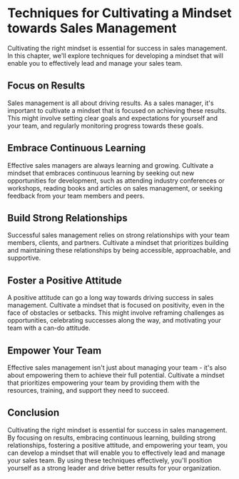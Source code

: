 Techniques for Cultivating a Mindset towards Sales Management
========================================================================================================

Cultivating the right mindset is essential for success in sales management. In this chapter, we'll explore techniques for developing a mindset that will enable you to effectively lead and manage your sales team.

Focus on Results
----------------

Sales management is all about driving results. As a sales manager, it's important to cultivate a mindset that is focused on achieving these results. This might involve setting clear goals and expectations for yourself and your team, and regularly monitoring progress towards these goals.

Embrace Continuous Learning
---------------------------

Effective sales managers are always learning and growing. Cultivate a mindset that embraces continuous learning by seeking out new opportunities for development, such as attending industry conferences or workshops, reading books and articles on sales management, or seeking feedback from your team members and peers.

Build Strong Relationships
--------------------------

Successful sales management relies on strong relationships with your team members, clients, and partners. Cultivate a mindset that prioritizes building and maintaining these relationships by being accessible, approachable, and supportive.

Foster a Positive Attitude
--------------------------

A positive attitude can go a long way towards driving success in sales management. Cultivate a mindset that is focused on positivity, even in the face of obstacles or setbacks. This might involve reframing challenges as opportunities, celebrating successes along the way, and motivating your team with a can-do attitude.

Empower Your Team
-----------------

Effective sales management isn't just about managing your team - it's also about empowering them to achieve their full potential. Cultivate a mindset that prioritizes empowering your team by providing them with the resources, training, and support they need to succeed.

Conclusion
----------

Cultivating the right mindset is essential for success in sales management. By focusing on results, embracing continuous learning, building strong relationships, fostering a positive attitude, and empowering your team, you can develop a mindset that will enable you to effectively lead and manage your sales team. By using these techniques effectively, you'll position yourself as a strong leader and drive better results for your organization.
